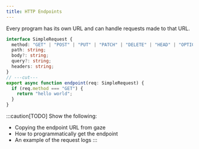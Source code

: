```yaml
---
title: HTTP Endpoints
---
```


Every program has its own URL and can handle requests made to that URL.

```ts twoslash
interface SimpleRequest {
  method: "GET" | "POST" | "PUT" | "PATCH" | "DELETE" | "HEAD" | "OPTIONS";
  path: string;
  body?: string;
  query?: string;
  headers: string;
}
// ---cut---
export async function endpoint(req: SimpleRequest) {
  if (req.method === "GET") {
    return "hello world";
  }
}
```

:::caution[TODO]
Show the following:

- Copying the endpoint URL from gaze
- How to programmatically get the endpoint
- An example of the request logs
  :::
